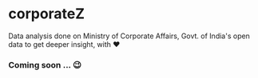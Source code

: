 # corporateZ
Data analysis done on Ministry of Corporate Affairs, Govt. of India's open data to get deeper insight, with :heart:

### Coming soon ... :wink:
